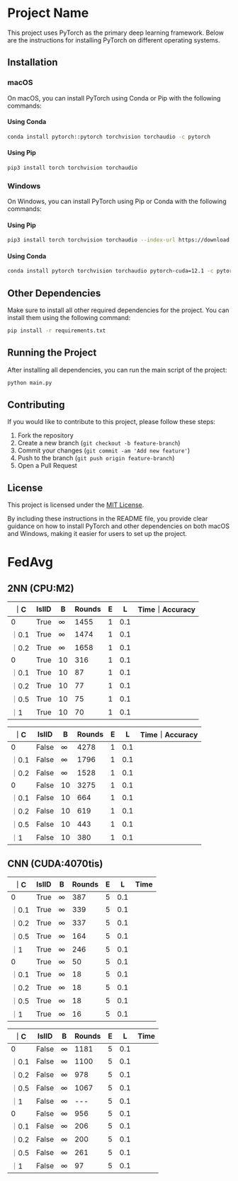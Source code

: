

# Project Name

This project uses PyTorch as the primary deep learning framework. Below are the instructions for installing PyTorch on different operating systems.

## Installation

### macOS

On macOS, you can install PyTorch using Conda or Pip with the following commands:

#### Using Conda

```bash
conda install pytorch::pytorch torchvision torchaudio -c pytorch
```

#### Using Pip

```bash
pip3 install torch torchvision torchaudio
```

### Windows

On Windows, you can install PyTorch using Pip or Conda with the following commands:

#### Using Pip

```bash
pip3 install torch torchvision torchaudio --index-url https://download.pytorch.org/whl/cu121
```

#### Using Conda

```bash
conda install pytorch torchvision torchaudio pytorch-cuda=12.1 -c pytorch -c nvidia
```

## Other Dependencies

Make sure to install all other required dependencies for the project. You can install them using the following command:

```bash
pip install -r requirements.txt
```

## Running the Project

After installing all dependencies, you can run the main script of the project:

```bash
python main.py
```

## Contributing

If you would like to contribute to this project, please follow these steps:

1. Fork the repository
2. Create a new branch (`git checkout -b feature-branch`)
3. Commit your changes (`git commit -am 'Add new feature'`)
4. Push to the branch (`git push origin feature-branch`)
5. Open a Pull Request

## License

This project is licensed under the [MIT License](LICENSE).


By including these instructions in the README file, you provide clear guidance on how to install PyTorch and other dependencies on both macOS and Windows, making it easier for users to set up the project.

# FedAvg
## 2NN (CPU:M2)
｜C | IsIID | B  | Rounds | E |L|Time｜Accuracy|
|--|-------|----|--------|---|---|---|
|0| True  | ∞  | 1455   | 1 |0.1||34.02｜92.45%|
｜0.1| True  | ∞  | 1474   | 1 |0.1||318.42｜96.26%|
｜0.2| True  | ∞  | 1658   | 1 |0.1||683.4｜96.7%|
|0| True  | 10 | 316    | 1 |0.1||---｜
｜0.1| True  | 10 | 87     | 1 |0.1||340｜98.23%|
｜0.2| True  | 10 | 77     | 1 |0.1||309｜98.17%|
｜0.5| True  | 10 | 75     | 1 |0.1||311｜97.72%|
｜1| True  | 10 | 70     | 1 |0.1||301｜96.94%|

｜C | IsIID | B  | Rounds | E |L|Time｜Accuracy|
|--|-------|----|--------|---|---|---|
|0| False | ∞  | 4278   | 1 |0.1||34.02｜92.45%|
｜0.1| False  | ∞  | 1796   | 1 |0.1||318.42｜96.26%|
｜0.2| False  | ∞  | 1528   | 1 |0.1||683.4｜96.7%|
|0| False  | 10 | 3275   | 1 |0.1||~~---｜~~
｜0.1| False  | 10 | 664    | 1 |0.1||---｜
｜0.2| False  | 10 | 619    | 1 |0.1||---｜
｜0.5| False  | 10 | 443    | 1 |0.1||---｜
｜1| False  | 10 | 380    | 1 |0.1||---｜


## CNN (CUDA:4070tis)
｜C | IsIID | B | Rounds | E |L|Time
|--|-------|---|--------|---|---|---|
|0| True  | ∞ | 387    | 5 |0.1||131.44｜97.42%|
｜0.1| True  | ∞ | 339    | 5 |0.1||---｜
｜0.2| True  | ∞ | 337    | 5 |0.1||---｜
｜0.5| True  | ∞ | 164    | 5 |0.1||---｜
｜1| True  | ∞ | 246    | 5 |0.1||---｜
|0| True  | ∞ | 50     | 5 |0.1||131.44｜97.42%|
｜0.1| True  | ∞ | 18     | 5 |0.1||---｜
｜0.2| True  | ∞ | 18     | 5 |0.1||---｜
｜0.5| True  | ∞ | 18     | 5 |0.1||---｜
｜1| True  | ∞ | 16     | 5 |0.1||---｜

｜C | IsIID | B | Rounds | E |L|Time
|--|-------|---|--------|---|---|---|
|0| False | ∞ | 1181   | 5 |0.1||131.44｜97.42%|
｜0.1| False  | ∞ | 1100   | 5 |0.1||---｜
｜0.2| False  | ∞ | 978    | 5 |0.1||---｜
｜0.5| False  | ∞ | 1067   | 5 |0.1||---｜
｜1| False  | ∞ | ---    | 5 |0.1||---｜
|0| False | ∞ | 956    | 5 |0.1||131.44｜97.42%|
｜0.1| False  | ∞ | 206    | 5 |0.1||---｜
｜0.2| False  | ∞ | 200    | 5 |0.1||---｜
｜0.5| False  | ∞ | 261    | 5 |0.1||---｜
｜1| False  | ∞ | 97     | 5 |0.1||---｜
